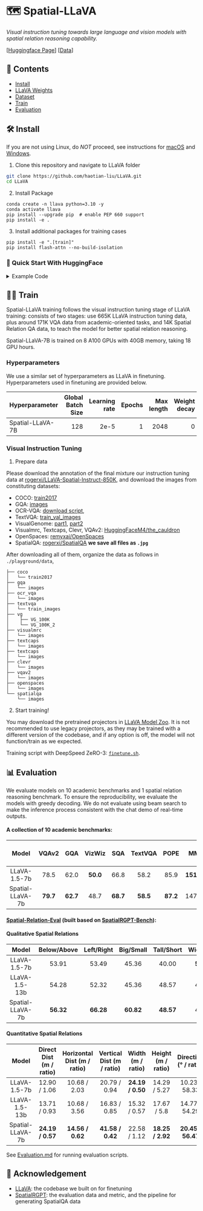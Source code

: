 # 🗺️ Spatial-LLaVA

*Visual instruction tuning towards large language and vision models with spatial relation reasoning capability.*

[[Huggingface Page](https://huggingface.co/rogerxi/Spatial-LLaVA-7B)] [[Data](https://huggingface.co/datasets/rogerxi/LLaVA-Spatial-Instruct-850K)] 

<!--p align="center">
    <a href="https://llava.hliu.cc/"><img src="images/llava_logo.png" width="50%"></a> <br>
    Generated by <a href="https://gligen.github.io/">GLIGEN</a> via "a cute lava llama with glasses" and box prompt
</p-->

## 📑 Contents
- [Install](#install)
- [LLaVA Weights](https://huggingface.co/rogerxi/Spatial-LLaVA-7B)
- [Dataset](https://huggingface.co/datasets/rogerxi/LLaVA-Spatial-Instruct-850K)
- [Train](#train)
- [Evaluation](#evaluation)

## 🛠️ Install

If you are not using Linux, do *NOT* proceed, see instructions for [macOS](https://github.com/haotian-liu/LLaVA/blob/main/docs/macOS.md) and [Windows](https://github.com/haotian-liu/LLaVA/blob/main/docs/Windows.md).

1. Clone this repository and navigate to LLaVA folder
```bash
git clone https://github.com/haotian-liu/LLaVA.git
cd LLaVA
```

2. Install Package
```Shell
conda create -n llava python=3.10 -y
conda activate llava
pip install --upgrade pip  # enable PEP 660 support
pip install -e .
```

3. Install additional packages for training cases
```
pip install -e ".[train]"
pip install flash-attn --no-build-isolation
```

### 🚀 Quick Start With HuggingFace

<details>
<summary>Example Code</summary>

```Python
from llava.model.builder import load_pretrained_model
from llava.mm_utils import get_model_name_from_path
from llava.eval.run_llava import eval_model

model_path = "rogerxi/Spatial-LLaVA-7B"

tokenizer, model, image_processor, context_len = load_pretrained_model(
    model_path=model_path,
    model_base=None,
    model_name=get_model_name_from_path(model_path)
)
```

Check out the details wth the `load_pretrained_model` function in `llava/model/builder.py`.

You can also use the `eval_model` function in `llava/eval/run_llava.py` to get the output easily. By doing so, you can use this code on Colab directly after downloading this repository.

``` python
model_path = "rogerxi/Spatial-LLaVA-7B"
prompt = "What are the things I should be cautious about when I visit here?"
image_file = "https://llava-vl.github.io/static/images/view.jpg"

args = type('Args', (), {
    "model_path": model_path,
    "model_base": None,
    "model_name": get_model_name_from_path(model_path),
    "query": prompt,
    "conv_mode": None,
    "image_file": image_file,
    "sep": ",",
    "temperature": 0,
    "top_p": None,
    "num_beams": 1,
    "max_new_tokens": 512
})()

eval_model(args)
```
</details>

## 🏋️‍♀️ Train

Spatial-LLaVA training follows the visual instruction tuning stage of LLaVA training: consists of two stages: use 665K LLaVA instruction tuning data, plus around 171K VQA data from academic-oriented tasks, and 14K Spatial Relation QA data, to teach the model for better spatial relation reasoning. 

Spatial-LLaVA-7B is trained on 8 A100 GPUs with 40GB memory, taking 18 GPU hours. 

### Hyperparameters
We use a similar set of hyperparameters as LLaVA in finetuning. Hyperparameters used in finetuning are provided below.


| Hyperparameter | Global Batch Size | Learning rate | Epochs | Max length | Weight decay |
| --- | ---: | ---: | ---: | ---: | ---: |
| Spatial-LLaVA-7B | 128 | 2e-5 | 1 | 2048 | 0 |

### Visual Instruction Tuning

1. Prepare data

Please download the annotation of the final mixture our instruction tuning data at [rogerxi/LLaVA-Spatial-Instruct-850K](https://huggingface.co/datasets/rogerxi/LLaVA-Spatial-Instruct-850K), and download the images from constituting datasets:

- COCO: [train2017](http://images.cocodataset.org/zips/train2017.zip)
- GQA: [images](https://downloads.cs.stanford.edu/nlp/data/gqa/images.zip)
- OCR-VQA: [download script](https://drive.google.com/drive/folders/1_GYPY5UkUy7HIcR0zq3ZCFgeZN7BAfm_?usp=sharing), 
- TextVQA: [train_val_images](https://dl.fbaipublicfiles.com/textvqa/images/train_val_images.zip)
- VisualGenome: [part1](https://cs.stanford.edu/people/rak248/VG_100K_2/images.zip), [part2](https://cs.stanford.edu/people/rak248/VG_100K_2/images2.zip)
- Visualmrc, Textcaps, Clevr, VQAv2: [HuggingFaceM4/the_cauldron](https://huggingface.co/datasets/HuggingFaceM4/the_cauldron)
- OpenSpaces: [remyxai/OpenSpaces](https://huggingface.co/datasets/remyxai/OpenSpaces)
- SpatialQA: [rogerxi/SpatialQA](https://huggingface.co/datasets/rogerxi/SpatialQA)
**we save all files as `.jpg`**

After downloading all of them, organize the data as follows in `./playground/data`,

```
├── coco
│   └── train2017
├── gqa
│   └── images
├── ocr_vqa
│   └── images
├── textvqa
│   └── train_images
├── vg
│    ├── VG_100K
│    └── VG_100K_2
├── visualmrc
│   └── images
├── textcaps
│   └── images
├── textcaps
│   └── images
├── clevr
│   └── images
├── vqav2
│   └── images
├── openspaces
│   └── images
└── spatialqa
    └── images
```

2. Start training!

You may download the pretrained projectors in [LLaVA Model Zoo](https://github.com/haotian-liu/LLaVA/blob/main/docs/MODEL_ZOO.md). It is not recommended to use legacy projectors, as they may be trained with a different version of the codebase, and if any option is off, the model will not function/train as we expected.

Training script with DeepSpeed ZeRO-3: [`finetune.sh`](./scripts/v1_5/finetune-space.sh).


## 📊 Evaluation

We evaluate models on 10 academic benchmarks and 1 spatial relation reasoning benchmark. To ensure the reproducibility, we evaluate the models with greedy decoding. We do not evaluate using beam search to make the inference process consistent with the chat demo of real-time outputs.

#### A collection of 10 academic benchmarks:
| Model                  |   VQAv2  |    GQA   |  VizWiz  |    SQA   |  TextVQA |   POPE   |     MME    | MM-Bench | MM-Bench-cn |  MM-Vet  |
|:-----------------------:|:--------:|:--------:|:--------:|:--------:|:--------:|:--------:|:----------:|:--------:|:-----------:|:--------:|
|   LLaVA-1.5-7b   |   78.5   |   62.0   | **50.0** |   66.8   |   58.2   |   85.9   | **1510.7** |   64.3   |     58.3    |   31.1   |
| Spatial-LLaVA-7b | **79.7** | **62.7** |   48.7   | **68.7** | **58.5** | **87.2** |   1472.7   | **67.8** |   **60.7**  | **31.6** |

#### [Spatial-Relation-Eval](https://huggingface.co/datasets/rogerxi/Spatial-Relation-Eval) (built based on [SpatialRGPT-Bench](https://huggingface.co/datasets/a8cheng/SpatialRGPT-Bench)):
#### Qualitative Spatial Relations

| Model                 | Below/Above | Left/Right | Big/Small | Tall/Short | Wide/Thin | Behind/Front | Avg |
|:-----------------------:|:------------:|:-----------:|:----------:|:-----------:|:----------:|:-------------:|:-------------: |
|   LLaVA-1.5-7b        |      53.91 |     53.49 |    45.36 |     40.00 |    **50.00** |     51.04 |  48.97  |
|   LLaVA-1.5-13b        |      54.28 |     52.32 |    45.36 |     48.57 |    49.02 |     47.92 |  49.67  | 
|   Spatial-LLaVA-7b    |      **56.32** |     **66.28** |    **60.82** |     **48.57** |    49.02 |      **52.08** | **55.12** |

#### Quantitative Spatial Relations

| Model                 | Direct Dist (m / ratio) | Horizontal Dist (m / ratio) | Vertical Dist (m / ratio) | Width (m / ratio) | Height (m / ratio) | Direction (° / ratio) |
|:-----------------------:|:------------------------:|:----------------------------:|:--------------------------:|:--------------------------:|:--------------------------:|:--------------------------:|
| LLaVA-1.5-7b          |     12.90 / 1.06         |     10.68 / 2.03             |     20.79 / 0.94          |     **24.19 / 0.50**  |     14.29 / 5.27   |      10.23 / 58.33    |
| LLaVA-1.5-13b          |     13.71 / 0.93         |     10.68 / 3.56             |     16.83 / 0.85          |    15.32 / 0.57  |    17.67 / 5.8   |      14.77 / 54.29    |
| Spatial-LLaVA-7b      |     **24.19 / 0.57**         |     **14.56 / 0.62**             |     **41.58 / 0.42**          |     22.58 / 1.12  |     **18.25 / 2.92**   |      **20.45 / 56.47**    |

See [Evaluation.md](./docs/Evaluation.md) for running evaluation scripts.

## 🙏 Acknowledgement
- [LLaVA](https://github.com/haotian-liu/LLaVA): the codebase we built on for finetuning
- [SpatialRGPT](https://github.com/AnjieCheng/SpatialRGPT): the evaluation data and metric, and the pipeline for generating SpatialQA data 